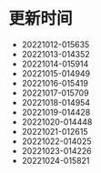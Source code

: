 # 更新时间
* 20221012-015635
* 20221013-014352
* 20221014-015914
* 20221015-014949
* 20221016-015419
* 20221017-015709
* 20221018-014954
* 20221019-014428
* 20221020-014448
* 20221021-012615
* 20221022-014025
* 20221023-014226
* 20221024-015821
